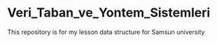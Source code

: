 # Veri_Taban_ve_Yontem_Sistemleri
This repository is for my lesson data structure for Samsun university 
